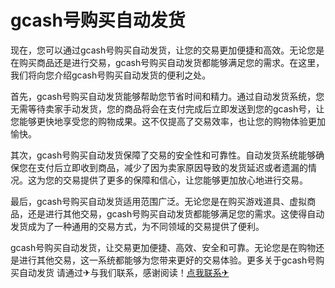 # gcash号购买自动发货

现在，您可以通过gcash号购买自动发货，让您的交易更加便捷和高效。无论您是在购买商品还是进行交易，gcash号购买自动发货都能够满足您的需求。在这里，我们将向您介绍gcash号购买自动发货的便利之处。

首先，gcash号购买自动发货能够帮助您节省时间和精力。通过自动发货系统，您无需等待卖家手动发货，您的商品将会在支付完成后立即发送到您的gcash号，让您能够更快地享受您的购物成果。这不仅提高了交易效率，也让您的购物体验更加愉快。

其次，gcash号购买自动发货保障了交易的安全性和可靠性。自动发货系统能够确保您在支付后立即收到商品，减少了因为卖家原因导致的发货延迟或者遗漏的情况。这为您的交易提供了更多的保障和信心，让您能够更加放心地进行交易。

最后，gcash号购买自动发货适用范围广泛。无论您是在购买游戏道具、虚拟商品，还是进行其他交易，gcash号购买自动发货都能够满足您的需求。这使得自动发货成为了一种通用的交易方式，为不同领域的交易提供了便利。

gcash号购买自动发货，让交易更加便捷、高效、安全和可靠。无论您是在购物还是进行其他交易，这一系统都能够为您带来更好的交易体验。更多关于gcash号购买自动发货 请通过✈与我们联系，感谢阅读！[点我联系✈](https://app.G208.com)